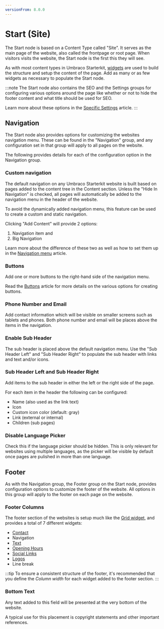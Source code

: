 ```yaml
---
versionFrom: 8.0.0
---
```


# Start (Site)

The Start node is based on a Content Type called "Site". It serves as the main page of the website, also called the frontpage or root page. When visitors visits the website, the Start node is the first this they will see.

As with most content types in Umbraco Starterkit, [widgets](../../Widgets) are used to build the structure and setup the content of the page. Add as many or as few widgets as necessary to populate the Start node.

:::note
The Start node also contains the SEO and the Settings groups for configuring various options around the page like whether or not to hide the footer content and what title should be used for SEO.

Learn more about these options in the [Specific Settings](../../Settings/Specific-Settings) article.
:::

## Navigation

The Start node also provides options for customizing the websites navigation menu. These can be found in the "Navigation" group, and any configuration set in that group will apply to all pages on the website.

The following provides details for each of the configuration option in the Navigation group.

### Custom navigation

The default navigation on any Umbraco Starterkit website is built based on pages added to the content tree in the Content section. Unless the "Hide In Navigation" is checked, all pages will automatically be added to the navigation menu in the header of the website.

To avoid the dynamically added navigation menu, this feature can be used to create a custom and static navigation.

Clicking "Add Content" will provide 2 options:

1. Navigation item and
2. Big Navigation

Learn more about the difference of these two as well as how to set them up in the [Navigation menu](../../../Creating-Content/Navigation-menu) article.

### Buttons

Add one or more buttons to the right-hand side of the navigation menu.

Read the [Buttons](../../Widgets/Buttons) article for more details on the various options for creating buttons.

### Phone Number and Email

Add contact information which will be visible on smaller screens such as tablets and phones. Both phone number and email will be places above the items in the navigation.

### Enable Sub Header

The sub header is placed above the default navigation menu. Use the "Sub Header Left" and "Sub Header Right" to populate the sub header with links and text and/or icons.

### Sub Header Left and Sub Header Right

Add items to the sub header in either the left or the right side of the page.

For each item in the header the following can be configured:

* Name (also used as the link text)
* Icon
* Custom icon color (default: gray)
* Link (external or internal)
* Children (sub pages)

### Disable Language Picker

Check this if the language picker should be hidden. This is only relevant for websites using multiple languages, as the picker will be visible by default once pages are pulished in more than one language.

## Footer

As with the Navigation group, the Footer group on the Start node, provides configuration options to customize the footer of the website. All options in this group will apply to the footer on each page on the website.

### Footer Columns

The footer section of the websites is setup much like the [Grid widget](../../Widgets/Grid), and provides a total of 7 different widgets:

* [Contact](../../Widgets/Contact)
* Navigation
* [Text](../../Widgets/Text)
* [Opening Hours](../../Widgets/Opening-hours)
* [Social Links](../../Widgets/Social-links)
* [Logos](../../Widgets/Logos)
* Line break

:::tip
To ensure a consistent structure of the footer, it's recommended that you define the *Column width* for each widget added to the footer section.
:::

### Bottom Text

Any text added to this field will be presented at the very bottom of the website.

A typical use for this placement is copyright statements and other important references.
